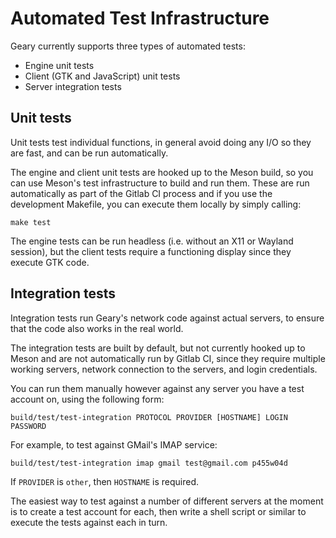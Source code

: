 
Automated Test Infrastructure
=============================

Geary currently supports three types of automated tests:

 * Engine unit tests
 * Client (GTK and JavaScript) unit tests
 * Server integration tests

Unit tests
----------

Unit tests test individual functions, in general avoid doing any I/O
so they are fast, and can be run automatically.

The engine and client unit tests are hooked up to the Meson build, so
you can use Meson's test infrastructure to build and run them. These
are run automatically as part of the Gitlab CI process and if you use
the development Makefile, you can execute them locally by simply
calling:

    make test

The engine tests can be run headless (i.e. without an X11 or Wayland
session), but the client tests require a functioning display since
they execute GTK code.

Integration tests
-----------------

Integration tests run Geary's network code against actual servers, to
ensure that the code also works in the real world.

The integration tests are built by default, but not currently hooked
up to Meson and are not automatically run by Gitlab CI, since they
require multiple working servers, network connection to the servers,
and login credentials.

You can run them manually however against any server you have a test
account on, using the following form:

    build/test/test-integration PROTOCOL PROVIDER [HOSTNAME] LOGIN PASSWORD

For example, to test against GMail's IMAP service:

    build/test/test-integration imap gmail test@gmail.com p455w04d

If `PROVIDER` is `other`, then `HOSTNAME` is required.

The easiest way to test against a number of different servers at the
moment is to create a test account for each, then write a shell script
or similar to execute the tests against each in turn.
